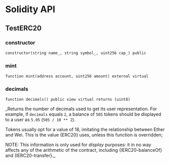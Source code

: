 # Solidity API

## TestERC20

### constructor

```solidity
constructor(string name_, string symbol_, uint256 cap_) public
```

### mint

```solidity
function mint(address account, uint256 amount) external virtual
```

### decimals

```solidity
function decimals() public view virtual returns (uint8)
```

\_Returns the number of decimals used to get its user representation.
For example, if `decimals` equals `2`, a balance of `505` tokens should
be displayed to a user as `5.05` (`505 / 10 ** 2`).

Tokens usually opt for a value of 18, imitating the relationship between
Ether and Wei. This is the value {ERC20} uses, unless this function is
overridden;

NOTE: This information is only used for _display_ purposes: it in
no way affects any of the arithmetic of the contract, including
{IERC20-balanceOf} and {IERC20-transfer}.\_
